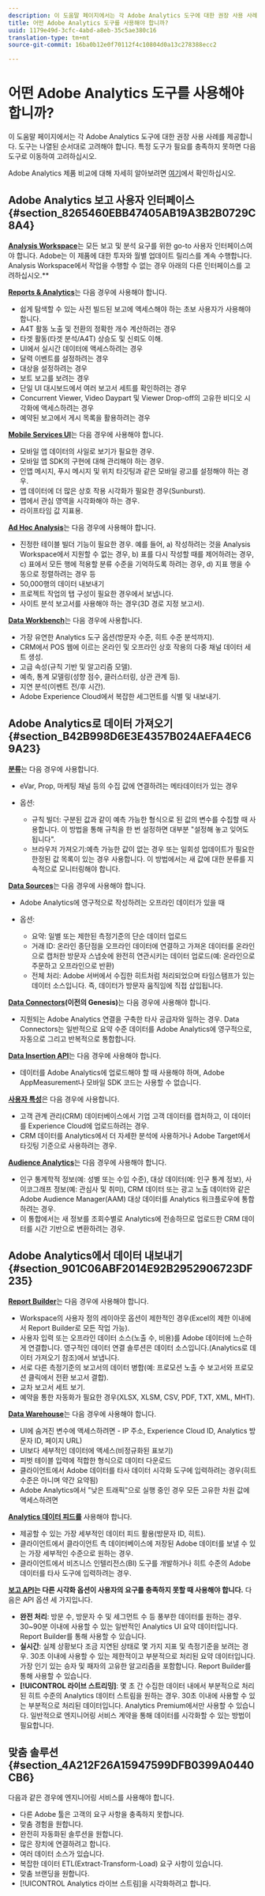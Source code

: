 ```yaml
---
description: 이 도움말 페이지에서는 각 Adobe Analytics 도구에 대한 권장 사용 사례를 제공합니다. 도구는 나열된 순서대로 고려해야 합니다. 특정 도구가 필요를 충족하지 못하면 다음 도구로 이동하여 고려하십시오.
title: 어떤 Adobe Analytics 도구를 사용해야 합니까?
uuid: 1179e49d-3cfc-4abd-a8eb-35c5ae380c16
translation-type: tm+mt
source-git-commit: 16ba0b12e0f70112f4c10804d0a13c278388ecc2

---
```



# 어떤 Adobe Analytics 도구를 사용해야 합니까?

이 도움말 페이지에서는 각 Adobe Analytics 도구에 대한 권장 사용 사례를 제공합니다. 도구는 나열된 순서대로 고려해야 합니다. 특정 도구가 필요를 충족하지 못하면 다음 도구로 이동하여 고려하십시오.

Adobe Analytics 제품 비교에 대해 자세히 알아보려면 [여기](/help/admin/c-analytics-product-comparison/analytics-product-comparison.md)에서 확인하십시오.

## Adobe Analytics 보고 사용자 인터페이스 {#section_8265460EBB47405AB19A3B2B0729C8A4}

**[Analysis Workspace](/help/analyze/analysis-workspace/analysis-workspace-features.md)**&#x200B;는 모든 보고 및 분석 요구를 위한 go-to 사용자 인터페이스여야 합니다. Adobe는 이 제품에 대한 투자와 월별 업데이트 릴리스를 계속 수행합니다. Analysis Workspace에서 작업을 수행할 수 없는 경우 아래의 다른 인터페이스를 고려하십시오.**

**[Reports &amp; Analytics](/help/analyze/reports-analytics/overview/report-overview.md)**&#x200B;는 다음 경우에 사용해야 합니다.

* 쉽게 탐색할 수 있는 사전 빌드된 보고에 액세스해야 하는 초보 사용자가 사용해야 합니다.
* A4T 활동 노출 및 전환의 정확한 개수 계산하려는 경우
* 타겟 활동(타겟 분석/A4T) 상승도 및 신뢰도 이해.
* UI에서 실시간 데이터에 액세스하려는 경우
* 달력 이벤트를 설정하려는 경우
* 대상을 설정하려는 경우
* 보트 보고를 보려는 경우
* 단일 UI 대시보드에서 여러 보고서 세트를 확인하려는 경우
* Concurrent Viewer, Video Daypart 및 Viewer Drop-off의 고유한 비디오 시각화에 액세스하려는 경우
* 예약된 보고에서 게시 목록을 활용하려는 경우

**[Mobile Services UI](https://docs.adobe.com/content/help/en/mobile-services/using/home.html)**&#x200B;는 다음 경우에 사용해야 합니다.

* 모바일 앱 데이터의 사일로 보기가 필요한 경우.
* 모바일 앱 SDK의 구현에 대해 관리해야 하는 경우.
* 인앱 메시지, 푸시 메시지 및 위치 타깃팅과 같은 모바일 광고를 설정해야 하는 경우.
* 앱 데이터에 더 많은 상호 작용 시각화가 필요한 경우(Sunburst).
* 맵에서 관심 영역을 시각화해야 하는 경우.
* 라이프타임 값 지표용.

**[Ad Hoc Analysis](/help/analyze/ad-hoc-analysis/adhoc-home.md)**&#x200B;는 다음 경우에 사용해야 합니다.

* 진정한 테이블 빌더 기능이 필요한 경우. 예를 들어, a) 작성하려는 것을 Analysis Workspace에서 지원할 수 없는 경우, b) 표를 다시 작성할 때를 제어하려는 경우, c) 표에서 모든 행에 적용할 분류 수준을 기억하도록 하려는 경우, d) 지표 행을 수동으로 정렬하려는 경우 등
* 50,000행의 데이터 내보내기
* 프로젝트 작업의 탭 구성이 필요한 경우에서 보냅니다.
* 사이트 분석 보고서를 사용해야 하는 경우(3D 경로 지정 보고서).

**[Data Workbench](https://docs.adobe.com/content/help/en/data-workbench/using/home.html)**&#x200B;는 다음 경우에 사용합니다.

* 가장 유연한 Analytics 도구 옵션(방문자 수준, 히트 수준 분석까지).
* CRM에서 POS 웹에 이르는 온라인 및 오프라인 상호 작용의 다중 채널 데이터 세트 생성.
* 고급 속성(규칙 기반 및 알고리즘 모델).
* 예측, 통계 모델링(성향 점수, 클러스터링, 상관 관계 등).
* 지연 분석(이벤트 전/후 시간).
* Adobe Experience Cloud에서 복잡한 세그먼트를 식별 및 내보내기.

## Adobe Analytics로 데이터 가져오기 {#section_B42B998D6E3E4357B024AEFA4EC69A23}

**[분류](/help/components/c-classifications2/c-classifications.md)**&#x200B;는 다음 경우에 사용합니다.

* eVar, Prop, 마케팅 채널 등의 수집 값에 연결하려는 메타데이터가 있는 경우
* 옵션:

   * 규칙 빌더: 구분된 값과 같이 예측 가능한 형식으로 된 값의 변수를 수집할 때 사용합니다. 이 방법을 통해 규칙을 한 번 설정하면 대부분 "설정해 놓고 잊어도 됩니다".
   * 브라우저 가져오기:예측 가능한 값이 없는 경우 또는 일회성 업데이트가 필요한 한정된 값 목록이 있는 경우 사용합니다. 이 방법에서는 새 값에 대한 분류를 지속적으로 모니터링해야 합니다.

**[Data Sources](/help/import/c-data-sources/datasrc-home.md)**&#x200B;는 다음 경우에 사용해야 합니다.

* Adobe Analytics에 영구적으로 작성하려는 오프라인 데이터가 있을 때
* 옵션:

   * 요약: 일별 또는 제한된 측정기준의 단순 데이터 업로드
   * 거래 ID: 온라인 종단점을 오프라인 데이터에 연결하고 가져온 데이터를 온라인으로 캡처한 방문자 스냅숏에 완전히 연관시키는 데이터 업로드(예: 온라인으로 주문하고 오프라인으로 반환)
   * 전체 처리: Adobe 서버에서 수집한 히트처럼 처리되었으며 타임스탬프가 있는 데이터 소스입니다. 즉, 데이터가 방문자 움직임에 직접 삽입됩니다.

**[Data Connectors](https://www.adobeexchange.com/experiencecloud.html)(이전의 Genesis)**&#x200B;는 다음 경우에 사용해야 합니다.

* 지원되는 Adobe Analytics 연결을 구축한 타사 공급자와 일하는 경우. Data Connectors는 일반적으로 요약 수준 데이터를 Adobe Analytics에 영구적으로, 자동으로 그리고 반복적으로 통합합니다.

**[Data Insertion API](https://marketing.adobe.com/developer/documentation/data-insertion/c-data-insertion-api)**&#x200B;는 다음 경우에 사용해야 합니다.

* 데이터를 Adobe Analytics에 업로드해야 할 때 사용해야 하며, Adobe AppMeasurement나 모바일 SDK 코드는 사용할 수 없습니다.

**[사용자 특성](/help/components/c-variables/dimensionslist/reports-customer-attributes.md)**&#x200B;은 다음 경우에 사용합니다.

* 고객 관계 관리(CRM) 데이터베이스에서 기업 고객 데이터를 캡처하고, 이 데이터를 Experience Cloud에 업로드하려는 경우.
* CRM 데이터를 Analytics에서 더 자세한 분석에 사용하거나 Adobe Target에서 타깃팅 기준으로 사용하려는 경우.

**[Audience Analytics](/help/integrate/c-audience-analytics/mc-audiences-aam.md)**&#x200B;는 다음 경우에 사용해야 합니다.

* 인구 통계학적 정보(예: 성별 또는 수입 수준), 대상 데이터(예: 인구 통계 정보), 사이코그래프 정보(예: 관심사 및 취미), CRM 데이터 또는 광고 노출 데이터와 같은 Adobe Audience Manager(AAM) 대상 데이터를 Analytics 워크플로우에 통합하려는 경우.
* 이 통합에서는 새 정보를 조회수별로 Analytics에 전송하므로 업로드한 CRM 데이터를 시간 기반으로 변환하려는 경우.

## Adobe Analytics에서 데이터 내보내기 {#section_901C06ABF2014E92B2952906723DF235}

**[Report Builder](/help/analyze/report-builder/home.md)**&#x200B;는 다음 경우에 사용해야 합니다.

* Workspace의 사용자 정의 레이아웃 옵션이 제한적인 경우(Excel의 제한 이내에서 Report Builder로 모든 작업 가능).
* 사용자 입력 또는 오프라인 데이터 소스(노출 수, 비용)를 Adobe 데이터에 느슨하게 연결합니다. 영구적인 데이터 연결 솔루션은 데이터 소스입니다.(Analytics로 데이터 가져오기 참조)에서 보냅니다.
* 서로 다른 측정기준의 보고서의 데이터 병합(예: 프로모션 노출 수 보고서와 프로모션 클릭에서 전환 보고서 결합).
* 교차 보고서 세트 보기.
* 예약을 통한 자동화가 필요한 경우(XLSX, XLSM, CSV, PDF, TXT, XML, MHT).

**[Data Warehouse](/help/export/data-warehouse/data-warehouse.md)**&#x200B;는 다음 경우에 사용해야 합니다.

* UI에 숨겨진 변수에 액세스하려면 - IP 주소, Experience Cloud ID, Analytics 방문자 ID, 페이지 URL)
* UI보다 세부적인 데이터에 액세스(비정규화된 표보기)
* 피벗 테이블 입력에 적합한 형식으로 데이터 다운로드
* 클라이언트에서 Adobe 데이터를 타사 데이터 시각화 도구에 입력하려는 경우(히트 수준은 아니며 약간 요약됨)
* Adobe Analytics에서 "낮은 트래픽"으로 실행 중인 경우 모든 고유한 차원 값에 액세스하려면

**[Analytics 데이터 피드를](/help/export/analytics-data-feed/c-df-contents/datafeeds-contents.md)** 사용해야 합니다.

* 제공할 수 있는 가장 세부적인 데이터 피드 활용(방문자 ID, 히트).
* 클라이언트에서 클라이언트 측 데이터베이스에 저장된 Adobe 데이터를 보낼 수 있는 가장 세부적인 수준으로 원하는 경우.
* 클라이언트에서 비즈니스 인텔리전스(BI) 도구를 개발하거나 히트 수준의 Adobe 데이터를 타사 도구에 입력하려는 경우.

**[보고 API](https://marketing.adobe.com/developer/get-started/introduction/c-introduction)는 다른 시각화 옵션이 사용자의 요구를 충족하지 못할 때 사용해야 합니다.** 다음은 API 옵션 세 가지입니다.

* **완전 처리**: 방문 수, 방문자 수 및 세그먼트 수 등 풍부한 데이터를 원하는 경우. 30~90분 이내에 사용할 수 있는 일반적인 Analytics UI 요약 데이터입니다. Report Builder를 통해 사용할 수 있습니다.
* **실시간**: 실제 상황보다 조금 지연된 상태로 몇 가지 지표 및 측정기준을 보려는 경우. 30초 이내에 사용할 수 있는 제한적이고 부분적으로 처리된 요약 데이터입니다. 가장 인기 있는 승자 및 패자의 고유한 알고리즘을 포함합니다. Report Builder를 통해 사용할 수 있습니다.
* **[!UICONTROL 라이브 스트리밍]**: 몇 초 간 수집한 데이터 내에서 부분적으로 처리된 히트 수준의 Analytics 데이터 스트림을 원하는 경우. 30초 이내에 사용할 수 있는 부분적으로 처리된 데이터입니다. Analytics Premium에서만 사용할 수 있습니다. 일반적으로 엔지니어링 서비스 계약을 통해 데이터를 시각화할 수 있는 방법이 필요합니다.

## 맞춤 솔루션 {#section_4A212F26A15947599DFB0399A0440CB6}

다음과 같은 경우에 엔지니어링 서비스를 사용해야 합니다.

* 다른 Adobe 툴은 고객의 요구 사항을 충족하지 못합니다.
* 맞춤 경험을 원합니다.
* 완전히 자동화된 솔루션을 원합니다.
* 많은 장치에 연결하려고 합니다.
* 여러 데이터 소스가 있습니다.
* 복잡한 데이터 ETL(Extract-Transform-Load) 요구 사항이 있습니다.
* 맞춤 브랜딩을 원합니다.
* [!UICONTROL Analytics 라이브 스트림]을 시각화하려고 합니다.

